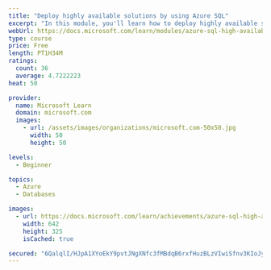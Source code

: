 ```yaml
---
title: "Deploy highly available solutions by using Azure SQL"
excerpt: "In this module, you'll learn how to deploy highly available solutions by using Azure SQL. You'll also look at architectures and how they affect availability."
webUrl: https://docs.microsoft.com/learn/modules/azure-sql-high-availability/
type: course
price: Free
length: PT1H34M
ratings:
  count: 36
  average: 4.7222223
heat: 50

provider:
  name: Microsoft Learn
  domain: microsoft.com
  images:
    - url: /assets/images/organizations/microsoft.com-50x50.jpg
      width: 50
      height: 50

levels:
  - Beginner

topics:
  - Azure
  - Databases

images:
  - url: https://docs.microsoft.com/learn/achievements/azure-sql-high-availability-social.png
    width: 642
    height: 325
    isCached: true

secured: "6QalqlI/HJpA1XYoEkY9pvtJNgXNfc3fMBdqB6rxfHuzBLzVIwiSfnv3KIoJyvMd5FRuE4dXHVQhpwpLCmPVfiL/B7gkNWk9Eh6Vjjgd1Egct2KPoaJLz4pGeY4pIR1Y5uK0mUb4hDSgzniC4Hn9yhMVWtf4294VkmMaFamOV3Yj9IzVgBxkJSaILDoMb2GRSOE0FBn6sMvBaRAnS4GK4jK1Cri7QMFQDY3LgFER9cCCT1keWZyK8jbZ0F1cB986bh6QZOL2YgK40zbmvg2FCEMpQ+1W73k6Qa8Id2oihWHQw5CP0nEWs5ehQC9EH4sGPntO7dK5Is/YNRfVrbal+dRugPnMjO3lK1kynqa4T/KqyOl8lchPfmrJda1KTIqKEiazsu4IdJyQkPTlHqU1mEcgBvXYvN8H2iGruWwExaE=;WmXub8anmkyBEMBNbGz6rQ=="
---
```


